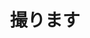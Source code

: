 ---
title: 撮ります
description: 照，拍摄
kana: とります
pronunciation: torimasu
tone: 平板型
type: 动
pubDate: 2024-07-04 00:00:02
---
